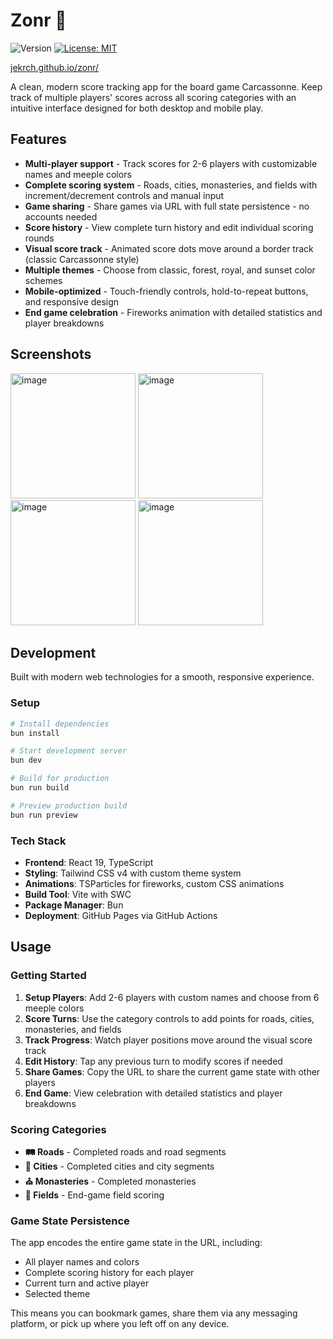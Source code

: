 # Zonr :european_castle:


![Version](https://img.shields.io/badge/version-1.2-blue) [![License: MIT](https://img.shields.io/badge/License-MIT-yellow.svg)](https://opensource.org/licenses/MIT)

<a href="https://jekrch.github.io/zonr">jekrch.github.io/zonr/</a>

A clean, modern score tracking app for the board game Carcassonne. Keep track of multiple players' scores across all scoring categories with an intuitive interface designed for both desktop and mobile play.

## Features

- **Multi-player support** - Track scores for 2-6 players with customizable names and meeple colors
- **Complete scoring system** - Roads, cities, monasteries, and fields with increment/decrement controls and manual input
- **Game sharing** - Share games via URL with full state persistence - no accounts needed
- **Score history** - View complete turn history and edit individual scoring rounds
- **Visual score track** - Animated score dots move around a border track (classic Carcassonne style)
- **Multiple themes** - Choose from classic, forest, royal, and sunset color schemes
- **Mobile-optimized** - Touch-friendly controls, hold-to-repeat buttons, and responsive design
- **End game celebration** - Fireworks animation with detailed statistics and player breakdowns

## Screenshots

<img width="200" alt="image" src="https://github.com/user-attachments/assets/df62b2e5-fdd8-44f7-ba4d-d392e3f58d5e" />

<img width="200" alt="image" src="https://github.com/user-attachments/assets/873d2812-cc04-4ec0-aeb0-68e0ffc36bc5" />

<img width="200" alt="image" src="https://github.com/user-attachments/assets/98526bbf-6ecf-47ba-ab5b-d79df37f7b45" />

<img width="200" alt="image" src="https://github.com/user-attachments/assets/e63c9eab-feda-417f-8e7c-5cf3556c52dd" />

## Development

Built with modern web technologies for a smooth, responsive experience.

### Setup

```bash
# Install dependencies
bun install

# Start development server
bun dev

# Build for production
bun run build

# Preview production build
bun run preview
```

### Tech Stack

- **Frontend**: React 19, TypeScript
- **Styling**: Tailwind CSS v4 with custom theme system
- **Animations**: TSParticles for fireworks, custom CSS animations
- **Build Tool**: Vite with SWC
- **Package Manager**: Bun
- **Deployment**: GitHub Pages via GitHub Actions

## Usage

### Getting Started

1. **Setup Players**: Add 2-6 players with custom names and choose from 6 meeple colors
2. **Score Turns**: Use the category controls to add points for roads, cities, monasteries, and fields
3. **Track Progress**: Watch player positions move around the visual score track
4. **Edit History**: Tap any previous turn to modify scores if needed
5. **Share Games**: Copy the URL to share the current game state with other players
6. **End Game**: View celebration with detailed statistics and player breakdowns

### Scoring Categories

- **🛤️ Roads** - Completed roads and road segments
- **🏰 Cities** - Completed cities and city segments  
- **⛪ Monasteries** - Completed monasteries
- **🌾 Fields** - End-game field scoring

### Game State Persistence

The app encodes the entire game state in the URL, including:
- All player names and colors
- Complete scoring history for each player
- Current turn and active player
- Selected theme

This means you can bookmark games, share them via any messaging platform, or pick up where you left off on any device.
